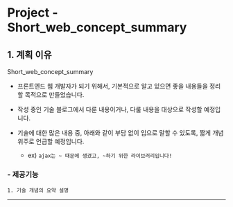 Project - Short_web_concept_summary
======================

## 1. 계획 이유
Short_web_concept_summary
 - 프론트엔드 웹 개발자가 되기 위해서, 기본적으로 알고 있으면 좋을 내용들을 정리할 목적으로 만들었습니다. 

 - 작성 중인 기술 블로그에서 다룬 내용이거나, 다룰 내용을 대상으로 작성할 예정입니다. 

 - 기술에 대한 많은 내용 중, 아래와 같이 부담 없이 입으로 말할 수 있도록, 짧게 개념 위주로 언급할 예정입니다.

    - ex) ```ajax는 ~ 때문에 생겼고, ~하기 위한 라이브러리입니다!```

### - 제공기능
	1. 기술 개념의 요약 설명

****
